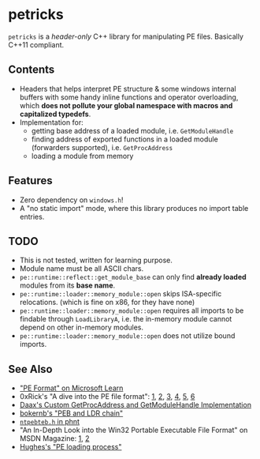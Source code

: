 # petricks
`petricks` is a *header-only* C++ library for manipulating PE files. Basically C++11 compliant.

## Contents
- Headers that helps interpret PE structure & some windows internal buffers with some handy inline functions and operator overloading, which **does not pollute your global namespace with macros and capitalized typedefs**.
- Implementation for:
    - getting base address of a loaded module, i.e. `GetModuleHandle`
    - finding address of exported functions in a loaded module (forwarders supported), i.e. `GetProcAddress`
    - loading a module from memory

## Features
- Zero dependency on `windows.h`!
- A "no static import" mode, where this library produces no import table entries.

## TODO
- This is not tested, written for learning purpose.
- Module name must be all ASCII chars.
- `pe::runtime::reflect::get_module_base` can only find **already loaded** modules from its **base name**.
- `pe::runtime::loader::memory_module::open` skips ISA-specific relocations. (which is fine on x86, for they have none)
- `pe::runtime::loader::memory_module::open` requires all imports to be findable through `LoadLibraryA`, i.e. the in-memory module cannot depend on other in-memory modules.
- `pe::runtime::loader::memory_module::open` does not utilize bound imports.

## See Also
- ["PE Format" on Microsoft Learn](https://learn.microsoft.com/en-us/windows/win32/debug/pe-format)
- 0xRick's "A dive into the PE file format": [1](https://0xrick.github.io/win-internals/pe2/), [2](https://0xrick.github.io/win-internals/pe3/), [3](https://0xrick.github.io/win-internals/pe4/), [4](https://0xrick.github.io/win-internals/pe5/), [5](https://0xrick.github.io/win-internals/pe6/), [6](https://0xrick.github.io/win-internals/pe7/)
- [Daax's Custom GetProcAddress and GetModuleHandle Implementation](https://revers.engineering/custom-getprocaddress-and-getmodulehandle-implementation-x64/)
- [bokernb's "PEB and LDR chain"](https://www.cnblogs.com/bokernb/p/6404795.html)
- [`ntpebteb.h` in phnt](https://github.com/winsiderss/phnt/blob/master/ntpebteb.h)
- "An In-Depth Look into the Win32 Portable Executable File Format" on MSDN Magazine: [1](https://learn.microsoft.com/en-us/archive/msdn-magazine/2002/february/inside-windows-win32-portable-executable-file-format-in-detail), [2](https://learn.microsoft.com/en-us/archive/msdn-magazine/2002/march/inside-windows-an-in-depth-look-into-the-win32-portable-executable-file-format-part-2)
- [Hughes's "PE loading process"](https://hughlhz.github.io/2020/05/12/pe_load/)
